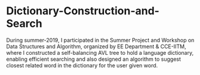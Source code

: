 # Dictionary-Construction-and-Search
During summer-2019, I participated in the Summer Project and Workshop on Data Structures and Algorithm, organized by EE Department &amp; CCE-IITM, where I constructed a self-balancing AVL tree to hold a language dictionary, enabling efficient searching and also designed an algorithm to suggest closest related word in the dictionary for the user given word. 
